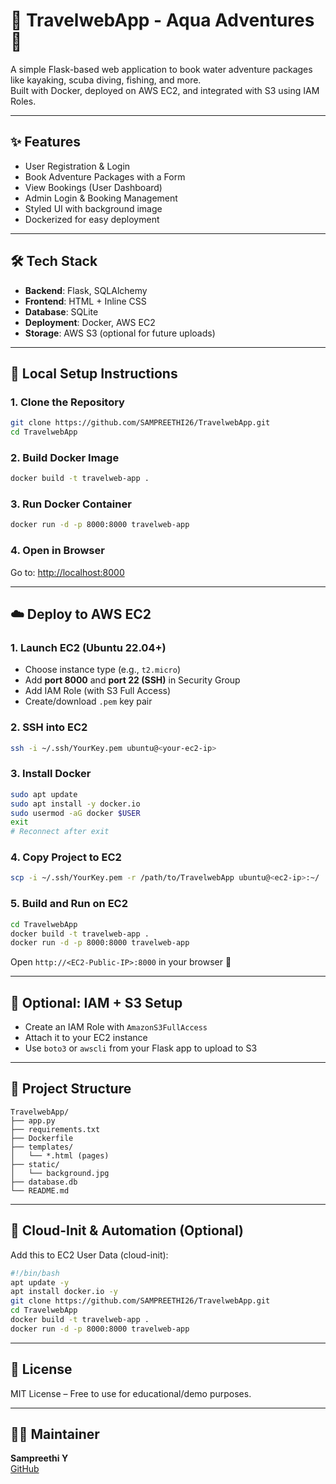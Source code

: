 # 🌊 TravelwebApp - Aqua Adventures 🧳

A simple Flask-based web application to book water adventure packages like kayaking, scuba diving, fishing, and more.  
Built with Docker, deployed on AWS EC2, and integrated with S3 using IAM Roles.

---

## ✨ Features

- User Registration & Login
- Book Adventure Packages with a Form
- View Bookings (User Dashboard)
- Admin Login & Booking Management
- Styled UI with background image
- Dockerized for easy deployment

---

## 🛠️ Tech Stack

- **Backend**: Flask, SQLAlchemy
- **Frontend**: HTML + Inline CSS
- **Database**: SQLite
- **Deployment**: Docker, AWS EC2
- **Storage**: AWS S3 (optional for future uploads)

---

## 🚀 Local Setup Instructions

### 1. Clone the Repository

```bash
git clone https://github.com/SAMPREETHI26/TravelwebApp.git
cd TravelwebApp
```

### 2. Build Docker Image

```bash
docker build -t travelweb-app .
```

### 3. Run Docker Container

```bash
docker run -d -p 8000:8000 travelweb-app
```

### 4. Open in Browser

Go to: [http://localhost:8000](http://localhost:8000)

---

## ☁️ Deploy to AWS EC2

### 1. Launch EC2 (Ubuntu 22.04+)

- Choose instance type (e.g., `t2.micro`)
- Add **port 8000** and **port 22 (SSH)** in Security Group
- Add IAM Role (with S3 Full Access)
- Create/download `.pem` key pair

### 2. SSH into EC2

```bash
ssh -i ~/.ssh/YourKey.pem ubuntu@<your-ec2-ip>
```

### 3. Install Docker

```bash
sudo apt update
sudo apt install -y docker.io
sudo usermod -aG docker $USER
exit
# Reconnect after exit
```

### 4. Copy Project to EC2

```bash
scp -i ~/.ssh/YourKey.pem -r /path/to/TravelwebApp ubuntu@<ec2-ip>:~/
```

### 5. Build and Run on EC2

```bash
cd TravelwebApp
docker build -t travelweb-app .
docker run -d -p 8000:8000 travelweb-app
```

Open `http://<EC2-Public-IP>:8000` in your browser 🎉

---

## 💾 Optional: IAM + S3 Setup

- Create an IAM Role with `AmazonS3FullAccess`
- Attach it to your EC2 instance
- Use `boto3` or `awscli` from your Flask app to upload to S3

---

## 📁 Project Structure

```
TravelwebApp/
├── app.py
├── requirements.txt
├── Dockerfile
├── templates/
│   └── *.html (pages)
├── static/
│   └── background.jpg
├── database.db
└── README.md
```

---

## 🐳 Cloud-Init & Automation (Optional)

Add this to EC2 User Data (cloud-init):

```bash
#!/bin/bash
apt update -y
apt install docker.io -y
git clone https://github.com/SAMPREETHI26/TravelwebApp.git
cd TravelwebApp
docker build -t travelweb-app .
docker run -d -p 8000:8000 travelweb-app
```

---

## 📝 License

MIT License – Free to use for educational/demo purposes.

---

## 🙋‍♀️ Maintainer

**Sampreethi Y**  
[GitHub](https://github.com/SAMPREETHI26)